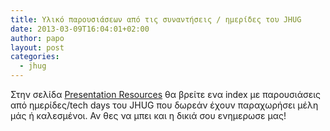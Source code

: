 ```yaml
---
title: Υλικό παρουσιάσεων από τις συναντήσεις / ημερίδες του JHUG
date: 2013-03-09T16:04:01+02:00
author: papo
layout: post
categories:
  - jhug
---
```

Στην σελίδα [Presentation Resources](https://www.jhug.gr/presentations) θα βρείτε ενα index με παρουσιάσεις από ημερίδες/tech days του JHUG που δωρεάν έχουν παραχωρήσει μέλη μάς ή καλεσμένοι. Αν θες να μπει και η δικιά σου ενημερωσε μας!